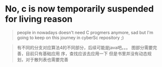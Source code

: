 # No, c is now temporarily suspended for living reason
> people in nowadays doesn't need C progmers anymore, sad
> but I'm going to keep on this journey in cyberSc repository ;)



>有不同的分支对应算法4的不同部分，后续可能是java吧。。。
>图部分需要完善，目前只有基础应用
>序，查找应该去应用一下
>但是书里并没有动态规划，对于散列表也需要完善
